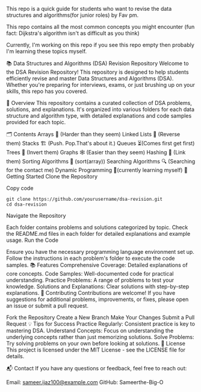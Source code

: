 This repo is a quick guide for students who want to revise the data structures and algorithms(for junior roles) by Fav pm.

This repo contains all the most common concepts you might encounter (fun fact: Dijkstra's algorithm isn't as difficult as you think)

Currently, I'm working on this repo if you see this repo empty then probably I'm learning these topics myself.


📚 Data Structures and Algorithms (DSA) Revision Repository
Welcome to the DSA Revision Repository! This repository is designed to help students efficiently revise and master Data Structures and Algorithms (DSA). Whether you're preparing for interviews, exams, or just brushing up on your skills, this repo has you covered.

📝 Overview
This repository contains a curated collection of DSA problems, solutions, and explanations. It's organized into various folders for each data structure and algorithm type, with detailed explanations and code samples provided for each topic.

🗂️ Contents
Arrays 📏 (Harder than they seem)
Linked Lists 🔗 (Reverse them)
Stacks 🏗️ (Push. Pop.That's about it.)
Queues ⏳(Comes first get first)
Trees 🌳 (Invert them)
Graphs 🕸️ (Easier than they seem)
Hashing 🔑 (Link them)
Sorting Algorithms 🔄 (sort(array))
Searching Algorithms 🔍 (Searching for the contact me)
Dynamic Programming 🎯(currently learning myself)
🚀 Getting Started
Clone the Repository


Copy code
```
git clone https://github.com/yourusername/dsa-revision.git
cd dsa-revision
```
Navigate the Repository

Each folder contains problems and solutions categorized by topic.
Check the README.md files in each folder for detailed explanations and example usage.
Run the Code

Ensure you have the necessary programming language environment set up.
Follow the instructions in each problem's folder to execute the code samples.
📚 Features
Comprehensive Coverage: Detailed explanations of core concepts.
Code Samples: Well-documented code for practical understanding.
Practice Problems: A range of problems to test your knowledge.
Solutions and Explanations: Clear solutions with step-by-step explanations.
🤝 Contributing
Contributions are welcome! If you have suggestions for additional problems, improvements, or fixes, please open an issue or submit a pull request.

Fork the Repository
Create a New Branch
Make Your Changes
Submit a Pull Request
💡 Tips for Success
Practice Regularly: Consistent practice is key to mastering DSA.
Understand Concepts: Focus on understanding the underlying concepts rather than just memorizing solutions.
Solve Problems: Try solving problems on your own before looking at solutions.
📝 License
This project is licensed under the MIT License - see the LICENSE file for details.

📬 Contact
If you have any questions or feedback, feel free to reach out:

Email: sameer.ijaz100@example.com
GitHub: Sameerthe-Big-O
